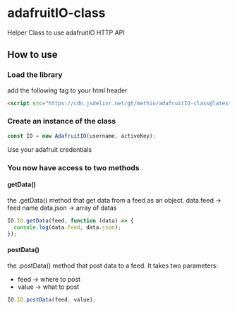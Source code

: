 # adafruitIO-class
Helper Class to use adafruitIO HTTP API


## How to use

### Load the library
add the following tag to your html header
```html
<script src="https://cdn.jsdelivr.net/gh/methio/adafruitIO-class@latest/index.js"></script>
```

### Create an instance of the class 
```javascript
const IO = new AdafruitIO(username, activeKey);
```
Use your adafruit credentials

### You now have access to two methods 

#### getData()
the .getData() method that get data from a feed as an object.
data.feed -> feed name 
data.json -> array of datas

```javascript
IO.IO.getData(feed, function (data) => {
  console.log(data.feed, data.json);
});
```

#### postData()
the .postData() method that post data to a feed.
It takes two parameters:
- feed → where to post
- value → what to post

```javascript
IO.IO.postData(feed, value);
```
